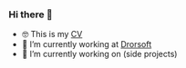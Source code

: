 ### Hi there 👋
- 🤓 This is my [CV](chenpeleg.github.io/cv)
- 👷 I’m currently working at [Drorsoft](https://drorsoft.com)
- 🔭 I’m currently working on (side projects) 
 
